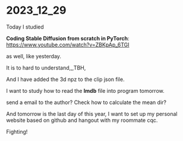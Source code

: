 # 2023_12_29
Today I studied 

**Coding Stable Diffusion from scratch in PyTorch**: https://www.youtube.com/watch?v=ZBKpAp_6TGI

as well, like yesterday.



It is to hard to understand,,,TBH,



And I have added the 3d npz to the clip json file.



I want to study how to read the **lmdb** file into program tomorrow.

send a email to the author? Check how to calculate the mean dir?



And tomorrow is the last day of this year, I want to set up my personal website based on github and hangout with my roommate cqc. 



Fighting!
